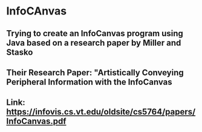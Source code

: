 # InfoCAnvas
## Trying to create an InfoCanvas program using Java based on a research paper by Miller and Stasko
## Their Research Paper: "Artistically Conveying Peripheral Information with the InfoCanvas
## Link: https://infovis.cs.vt.edu/oldsite/cs5764/papers/InfoCanvas.pdf
